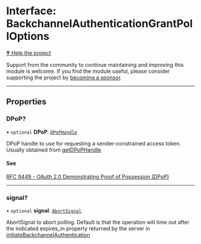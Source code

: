# Interface: BackchannelAuthenticationGrantPollOptions

[💗 Help the project](https://github.com/sponsors/panva)

Support from the community to continue maintaining and improving this module is welcome. If you find the module useful, please consider supporting the project by [becoming a sponsor](https://github.com/sponsors/panva).

***

## Properties

### DPoP?

• `optional` **DPoP**: [`DPoPHandle`](DPoPHandle.md)

DPoP handle to use for requesting a sender-constrained access token.
Usually obtained from [getDPoPHandle](../functions/getDPoPHandle.md)

#### See

[RFC 9449 - OAuth 2.0 Demonstrating Proof of Possession (DPoP)](https://www.rfc-editor.org/rfc/rfc9449.html)

***

### signal?

• `optional` **signal**: [`AbortSignal`](https://developer.mozilla.org/docs/Web/API/AbortSignal)

AbortSignal to abort polling. Default is that the operation will time out
after the indicated expires_in property returned by the server in
[initiateBackchannelAuthentication](../functions/initiateBackchannelAuthentication.md)
